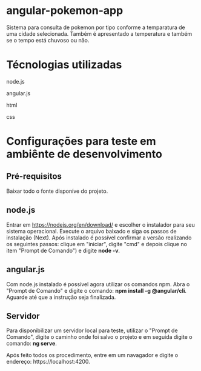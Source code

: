 # angular-pokemon-app

Sistema para consulta de pokemon por tipo conforme a temparatura de uma cidade selecionada.
Também é apresentado a temperatura e também se o tempo está chuvoso ou não.

# Técnologias utilizadas

<p>node.js</p>

<p>angular.js</p>

<p>html</p>

<p>css</p>

# Configurações para teste em ambiênte de desenvolvimento

## Pré-requisitos
Baixar todo o fonte disponíve do projeto.

## node.js
Entrar em https://nodejs.org/en/download/ e escolher o instalador para seu sistema operacional.
Execute o arquivo baixado e siga os passos de instalação (Next).
Após instalado é possível confirmar a versão realizando os seguintes passos: clique em "iniciar", digite "cmd" e depois clique no item "Prompt de Comando") e digite **node -v**.

## angular.js
Com node.js instalado é possível agora utilizar os comandos npm. Abra o "Prompt de Comando" e digite o comando: **npm install -g @angular/cli**. Aguarde até que a instrução seja finalizada.

## Servidor
Para disponibilizar um servidor local para teste, utilizar o "Prompt de Comando", digite o caminho onde foi salvo o projeto e em seguida digite o comando: **ng serve**.

Após feito todos os procedimento, entre em um navagador e digite o endereço: https://localhost:4200. 
